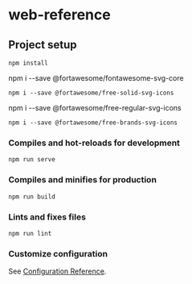 # web-reference

## Project setup
```
npm install
```
npm i --save @fortawesome/fontawesome-svg-core
```
npm i --save @fortawesome/free-solid-svg-icons
```
npm i --save @fortawesome/free-regular-svg-icons
```
npm i --save @fortawesome/free-brands-svg-icons
```

### Compiles and hot-reloads for development
```
npm run serve
```

### Compiles and minifies for production
```
npm run build
```

### Lints and fixes files
```
npm run lint
```

### Customize configuration
See [Configuration Reference](https://cli.vuejs.org/config/).
